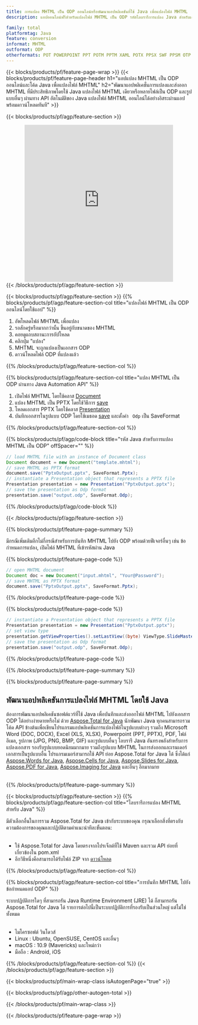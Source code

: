 ```yaml
---
title: การแปลง MHTML เป็น ODP ออนไลน์หรือพัฒนาแอปพลิเคชันที่ใช้ Java เพื่อแปลงไฟล์ MHTML
description: แอปออนไลน์ฟรีสำหรับแปลงไฟล์ MHTML เป็น ODP รหัสไลบรารีการแปลง Java สำหรับเอกสาร MHTML 

family: total
platformtag: Java
feature: conversion
informat: MHTML
outformat: ODP
otherformats: POT POWERPOINT PPT POTM PPTM XAML POTX PPSX SWF PPSM OTP PPS
---
```

{{< blocks/products/pf/feature-page-wrap >}}
{{< blocks/products/pf/feature-page-header h1="แอปแปลง MHTML เป็น ODP ออนไลน์และโค้ด Java เพื่อแปลงไฟล์ MHTML" h2="พัฒนาแอปพลิเคชั่นการแปลงและส่งออก MHTML ที่มีประสิทธิภาพโดยใช้ Java แปลงไฟล์ MHTML เดียวหรือหลายไฟล์เป็น ODP และรูปแบบอื่นๆ ผ่านทาง API อัตโนมัติของ Java แปลงไฟล์ MHTML ออนไลน์ได้อย่างอิสระผ่านแอปพร้อมดาวน์โหลดทันที" >}}


{{< blocks/products/pf/agp/feature-section >}}

<div class="container-fluid agp-content bg-white aboutfile box-1 vh100 section nopbtm">
<div class=container>
<div class=row>
<div class="demobox tc col-md-12 padding-0" align="center">

<iframe title="แอปแปลง MHTML เป็น ODP ออนไลน์ฟรี" style="border: none; height: 426px;" scrolling="no" src="https://total-conversion-app-65z5r2lp.k8s.dynabic.com/?to=odp&from=mhtml" id="child-iframe" width="80%"></iframe>

</div></div>
</div></div>
{{< /blocks/products/pf/agp/feature-section >}}


{{< blocks/products/pf/agp/feature-section >}}
{{% blocks/products/pf/agp/feature-section-col title="แปลงไฟล์ MHTML เป็น ODP ออนไลน์โดยใช้แอป" %}}

1. อัพโหลดไฟล์ MHTML เพื่อแปลง
1. รอสักครู่หรือมากกว่านั้น ขึ้นอยู่กับขนาดของ MHTML
1. คอยดูแถบสถานะการอัปโหลด
1. คลิกปุ่ม "แปลง"
1. MHTML จะถูกแปลงเป็นเอกสาร ODP
1. ดาวน์โหลดไฟล์ ODP ที่แปลงแล้ว

{{% /blocks/products/pf/agp/feature-section-col %}}

{{% blocks/products/pf/agp/feature-section-col title="แปลง MHTML เป็น ODP ผ่านทาง Java Automation API" %}}


1. เปิดไฟล์ MHTML โดยใช้คลาส [Document](https://reference.aspose.com/pdf/java/com.aspose.pdf/Document)
2. แปลง MHTML เป็น PPTX โดยใช้วิธีการ [save](https://reference.aspose.com/pdf/java/com.aspose.pdf/Document#save-java.lang.String-int-)
3. โหลดเอกสาร PPTX โดยใช้คลาส [Presentation](https://reference.aspose.com/slides/java/com.aspose.slides/Presentation)
4. บันทึกเอกสารในรูปแบบ ODP โดยใช้เมธอด [save](https://reference.aspose.com/slides/java/com.aspose.slides/Presentation#save-java.lang.String-int-) และตั้งค่า ` Odp` เป็น SaveFormat



{{% /blocks/products/pf/agp/feature-section-col %}}

{{% blocks/products/pf/agp/code-block title="รหัส Java สำหรับการแปลง MHTML เป็น ODP" offSpacer="" %}}


```java
// load MHTML file with an instance of Document class
Document document = new Document("template.mhtml");
// save MHTML as PPTX format 
document.save("PptxOutput.pptx", SaveFormat.Pptx); 
// instantiate a Presentation object that represents a PPTX file
Presentation presentation = new Presentation("PptxOutput.pptx");
// save the presentation as Odp format
presentation.save("output.odp", SaveFormat.Odp);   
```



{{% /blocks/products/pf/agp/code-block %}}

{{< /blocks/products/pf/agp/feature-section >}}

{{% blocks/products/pf/feature-page-summary %}}

มีกรณีเพิ่มเติมอีกไม่กี่กรณีสำหรับการบันทึก MHTML ไปยัง ODP พร้อมด้วยฟีเจอร์อื่นๆ เช่น ข้อกำหนดการแปลง, เปิดไฟล์ MHTML ที่เข้ารหัสผ่าน Java

{{% blocks/products/pf/feature-page-code %}}


```java
// open MHTML document
Document doc = new Document("input.mhtml", "Your@Password");
// save MHTML as PPTX format 
document.save("PptxOutput.pptx", SaveFormat.Pptx); 

```


{{% /blocks/products/pf/feature-page-code %}}
{{% blocks/products/pf/feature-page-code %}}


```java
// instantiate a Presentation object that represents a PPTX file
Presentation presentation = new Presentation("PptxOutput.pptx");
// set view type
presentation.getViewProperties().setLastView((byte) ViewType.SlideMasterView);
// save the presentation as Odp format
presentation.save("output.odp", SaveFormat.Odp);    
```


{{% /blocks/products/pf/feature-page-code %}}


{{% /blocks/products/pf/feature-page-summary %}}

{{% blocks/products/pf/feature-page-summary %}}

<h2>พัฒนาแอปพลิเคชันการแปลงไฟล์ MHTML โดยใช้ Java</h2>

ต้องการพัฒนาแอปพลิเคชันซอฟต์แวร์ที่ใช้ Java เพื่อบันทึกและส่งออกไฟล์ MHTML ไปยังเอกสาร ODP ได้อย่างง่ายดายหรือไม่ ด้วย [Aspose.Total for Java](https://products.aspose.com/total/th/java/) นักพัฒนา Java ทุกคนสามารถรวมโค้ด API ข้างต้นเพื่อเขียนโปรแกรมแอปพลิเคชันการแปลงไฟล์ในรูปแบบต่างๆ รวมถึง Microsoft Word (DOC, DOCX), Excel (XLS, XLSX), Powerpoint (PPT, PPTX), PDF, ไฟล์อีเมล, รูปภาพ (JPG, PNG, BMP, GIF) และรูปแบบอื่นๆ ไลบรารี Java อันทรงพลังสำหรับการแปลงเอกสาร รองรับรูปแบบยอดนิยมมากมาย รวมถึงรูปแบบ MHTML ในการส่งออกและเรนเดอร์เอกสารเป็นรูปแบบอื่น โปรแกรมเมอร์สามารถใช้ API ย่อย Aspose.Total for Java ได้ ซึ่งได้แก่ [Aspose.Words for Java](https://products.aspose.com/words/th/java/), [Aspose.Cells for Java](https://products.aspose.com/cells/th/java/), [Aspose.Slides for Java](https://products.aspose.com/slides/th/java/), [Aspose.PDF for Java](https://products.aspose.com/pdf/th/java/), [Aspose.Imaging for Java](https://products.aspose.com/imaging/th/java/) และอื่นๆ อีกมากมาย<br /><br />

{{% /blocks/products/pf/feature-page-summary %}}

{{< blocks/products/pf/agp/feature-section >}}
{{% blocks/products/pf/agp/feature-section-col title="ไลบรารีการแปลง MHTML สำหรับ Java" %}}

มีตัวเลือกอื่นในการรวม Aspose.Total for Java เข้ากับระบบของคุณ กรุณาเลือกสิ่งที่ตรงกับความต้องการของคุณและปฏิบัติตามคำแนะนำทีละขั้นตอน:<br /><br />

- ใช้ Aspose.Total for Java โดยตรงจากโปรเจ็กต์ที่ใช้ Maven และรวม API ย่อยที่เกี่ยวข้องใน pom.xml
- อีกวิธีหนึ่งคือสามารถได้รับไฟล์ ZIP จาก [ดาวน์โหลด](https://releases.aspose.com/total/java)

{{% /blocks/products/pf/agp/feature-section-col %}}

{{% blocks/products/pf/agp/feature-section-col title="การบันทึก MHTML ไปยังข้อกำหนดแอป ODP" %}}

ระบบปฏิบัติการใดๆ ที่สามารถรัน Java Runtime Environment (JRE) ได้ ก็สามารถรัน Aspose.Total for Java ได้ รายการต่อไปนี้เป็นระบบปฏิบัติการที่รองรับเป็นส่วนใหญ่ แต่ไม่ใช่ทั้งหมด <br /><br />
- ไมโครซอฟต์ วินโดวส์
- Linux : Ubuntu, OpenSUSE, CentOS และอื่นๆ
- macOS : 10.9 (Mavericks) และใหม่กว่า
- มือถือ : Android, iOS

{{% /blocks/products/pf/agp/feature-section-col %}}
{{< /blocks/products/pf/agp/feature-section >}}

{{< blocks/products/pf/main-wrap-class isAutogenPage="true" >}}

{{< blocks/products/pf/agp/other-autogen-total >}}

{{< /blocks/products/pf/main-wrap-class >}}

{{< /blocks/products/pf/feature-page-wrap >}}